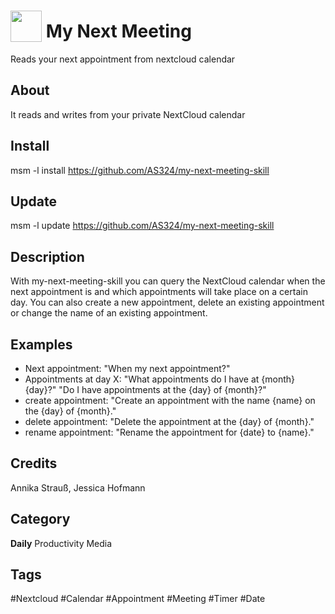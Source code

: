 # <img src="https://raw.githack.com/FortAwesome/Font-Awesome/master/svgs/solid/calendar-day.svg" card_color="#40DBB0" width="50" height="50" style="vertical-align:bottom"/> My Next Meeting
Reads your next appointment from nextcloud calendar

## About
It reads and writes from your private NextCloud calendar

## Install
msm -l install https://github.com/AS324/my-next-meeting-skill

## Update
msm -l update https://github.com/AS324/my-next-meeting-skill

## Description
With my-next-meeting-skill you can query the NextCloud calendar when the next appointment is and which appointments will take place on a certain day. You can also create a new appointment, delete an existing appointment or change the name of an existing appointment.

## Examples
- Next appointment: "When my next appointment?"
- Appointments at day X: "What appointments do I have at {month} {day}?" "Do I have appointments at the {day} of {month}?"
- create appointment: "Create an appointment with the name {name} on the {day} of {month}."
- delete appointment: "Delete the appointment at the {day} of {month}."
- rename appointment: "Rename the appointment for {date} to {name}."

## Credits
Annika Strauß, Jessica Hofmann

## Category
**Daily**
Productivity
Media

## Tags
#Nextcloud
#Calendar
#Appointment
#Meeting
#Timer
#Date

